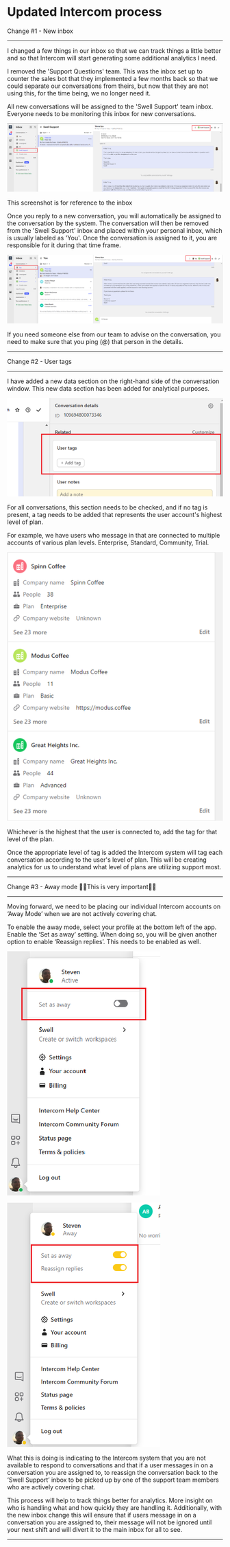# Updated Intercom process

Change #1 - New inbox

---

I changed a few things in our inbox so that we can track things a little better and so that Intercom will start generating some additional analytics I need.

I removed the 'Support Questions' team. This was the inbox set up to counter the sales bot that they implemented a few months back so that we could separate our conversations from theirs, but now that they are not using this, for the time being, we no longer need it.

All new conversations will be assigned to the 'Swell Support' team inbox. Everyone needs to be monitoring this inbox for new conversations.

![This screenshot is for reference to the inbox](Updated%20Intercom%20process%203cae2d0c1b57491a8fb14a1c20fffc0d/Untitled.png)

This screenshot is for reference to the inbox

Once you reply to a new conversation, you will automatically be assigned to the conversation by the system. The conversation will then be removed from the 'Swell Support' inbox and placed within your personal inbox, which is usually labeled as 'You'. Once the conversation is assigned to it, you are responsible for it during that time frame.

![Untitled](Updated%20Intercom%20process%203cae2d0c1b57491a8fb14a1c20fffc0d/Untitled%201.png)

If you need someone else from our team to advise on the conversation, you need to make sure that you ping (@) that person in the details.

---

Change #2 - User tags

---

I have added a new data section on the right-hand side of the conversation window. This new data section has been added for analytical purposes.

![Untitled](Updated%20Intercom%20process%203cae2d0c1b57491a8fb14a1c20fffc0d/Untitled%202.png)

For all conversations, this section needs to be checked, and if no tag is present, a tag needs to be added that represents the user account's highest level of plan.

For example, we have users who message in that are connected to multiple accounts of various plan levels. Enterprise, Standard, Community, Trial.

![Untitled](Updated%20Intercom%20process%203cae2d0c1b57491a8fb14a1c20fffc0d/Untitled%203.png)

Whichever is the highest that the user is connected to, add the tag for that level of the plan.

Once the appropriate level of tag is added the Intercom system will tag each conversation according to the user's level of plan. This will be creating analytics for us to understand what level of plans are utilizing support most.

---

Change #3 - Away mode 🚨🚨This is very important🚨🚨

---

Moving forward, we need to be placing our individual Intercom accounts on ‘Away Mode’ when we are not actively covering chat.

To enable the away mode, select your profile at the bottom left of the app. Enable the ‘Set as away’ setting. When doing so, you will be given another option to enable ‘Reassign replies’. This needs to be enabled as well.

![Away 1.png](Updated%20Intercom%20process%203cae2d0c1b57491a8fb14a1c20fffc0d/Away_1.png)

![Away 2.png](Updated%20Intercom%20process%203cae2d0c1b57491a8fb14a1c20fffc0d/Away_2.png)

What this is doing is indicating to the Intercom system that you are not available to respond to conversations and that if a user messages in on a conversation you are assigned to, to reassign the conversation back to the ‘Swell Support’ inbox to be picked up by one of the support team members who are actively covering chat.

This process will help to track things better for analytics. More insight on who is handling what and how quickly they are handling it. Additionally, with the new inbox change this will ensure that if users message in on a conversation you are assigned to, their message will not be ignored until your next shift and will divert it to the main inbox for all to see.

---